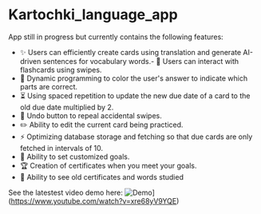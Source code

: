 # Kartochki_language_app

App still in progress but currently contains the following features:
- ✨ Users can efficiently create cards using translation and generate AI-driven sentences for vocabulary words.- 📱 Users can interact with flashcards using swipes.
- 🎨 Dynamic programming to color the user's answer to indicate which parts are correct.
- ⏳ Using spaced repetition to update the new due date of a card to the old due date multiplied by 2.
- 🔄 Undo button to repeal accidental swipes.
- ✏️ Ability to edit the current card being practiced.
- ⚡ Optimizing database storage and fetching so that due cards are only fetched in intervals of 10.
- 🎯 Ability to set customized goals.
- 🏆 Creation of certificates when you meet your goals.
- 📜 Ability to see old certificates and words studied



See the latestest video demo here:
![Demo](https://img.youtube.com/vi/xre68yV9YQE/maxresdefault.jpg)](https://www.youtube.com/watch?v=xre68yV9YQE)
